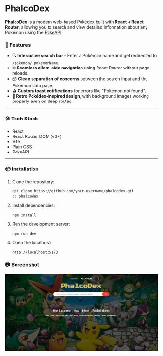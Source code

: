 # PhalcoDex

**PhalcoDex** is a modern web-based Pokédex built with **React + React Router**, allowing you to search and view detailed information about any Pokémon using the [PokeAPI](https://pokeapi.co/).

### 🚀 Features

- 🔍 **Interactive search bar** – Enter a Pokémon name and get redirected to `/pokemon/:pokemonName`.
- 🌐 **Seamless client-side navigation** using React Router without page reloads.
- 📦 **Clean separation of concerns** between the search input and the Pokémon data page.
- ⚠️ **Custom toast notifications** for errors like "Pokémon not found".
- 🎨 **Retro Pokédex-inspired design**, with background images working properly even on deep routes.

---

### 🛠️ Tech Stack

- React
- React Router DOM (v6+)
- Vite
- Plain CSS
- PokeAPI

---

### 📦 Installation

1. Clone the repository:

   ```bash
   git clone https://github.com/your-username/phalcodex.git
   cd phalcodex
   ```

1. Install dependencies:

   ```
   npm install
   ```

1. Run the development server:

   ```
   npm run dev
   ```

1. Open the localhost:
   ```
   http://localhost:5173
   ```

### 📷 Screenshot

![PhalcoDex screenshot](./Screenshot_1.png)
